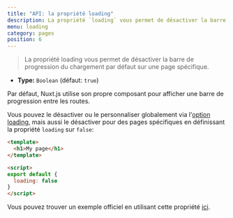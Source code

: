 ```yaml
---
title: "API: la propriété loading"
description: La propriété `loading` vous permet de désactiver la barre de progression du chargement par défaut sur une page spécifique.
menu: loading
category: pages
position: 6
---
```


> La propriété loading vous permet de désactiver la barre de progression du chargement par défaut sur une page spécifique.

- **Type:** `Boolean` (défaut: `true`)

Par défaut, Nuxt.js utilise son propre composant pour afficher une barre de progression entre les routes.

Vous pouvez le désactiver ou le personnaliser globalement via l'[option loading](/api/configuration-loading), mais aussi le désactiver pour des pages spécifiques en définissant la propriété `loading` sur `false`:

```html
<template>
  <h1>My page</h1>
</template>

<script>
export default {
  loading: false
}
</script>
```

Vous pouvez trouver un exemple officiel en utilisant cette propriété [ici](/examples/custom-page-loading).
